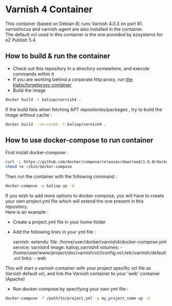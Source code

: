 Varnish 4 Container
===================

This container (based on Debian 8) runs Varnish 4.0.3 on port 81.  
varnishncsa and varnish-agent are also installed in the container.  
The default vcl used in this container is the one provided by ezsystems for eZ Publish 5.4.


How to build & run the container
--------------------------------

* Check out this repository in a directory somewhere, and execute commands within it 
* If you are working behind a corporate http proxy, run [the klabs/forgetproxy container](https://registry.hub.docker.com/u/klabs/forgetproxy/)
* Build the image


``` sh
docker build -t kaliop/varnish4 .
```

If the build fails when fetching APT repositories/packages , try to build the image without cache :
    
``` sh
docker build --no-cache -t kaliop/varnish4 .
```

## How to use docker-compose to run container

First install docker-compose : 

``` sh
curl -L https://github.com/docker/compose/releases/download/1.6.0/docker-compose-`uname -s`-`uname -m` > ~/bin/docker-compose
chmod +x ~/bin/docker-compose
``` 

Then run the container with the following command : 

``` sh
docker-compose -p kaliop up -d
``` 

If you wish to add more options to docker compose, you will have to create your own project.yml file which will extend the one present in this repository.  
Here is an example : 

* Create a project.yml file in your home folder

* Add the following lines in your yml file :


    varnish:
      extends:
        file: /home/user/docker/varnish4/docker-compose.yml
        service: varnish4
      image: kaliop_varnish4
      volumes:
       - /home/user/www/project/doc/varnish/vcl/config.vcl:/etc/varnish/default.vcl
      links:
       - web


This will start a varnish container with your project specific vcl file as Varnish default vcl, and link the Varnish container to your 'web' container (Apache)

* Run docker-compose by specifying your own yml file : 

``` sh
docker-compose -f /path/to/project.yml -p my_project_name up -d
``` 